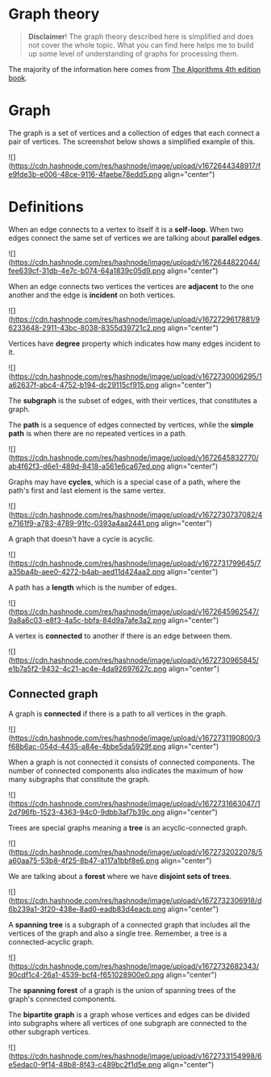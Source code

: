 # Graph theory

> **Disclaimer**! The graph theory described here is simplified and does not cover the whole topic. What you can find here helps me to build up some level of understanding of graphs for processing them.

The majority of the information here comes from [The Algorithms 4th edition book](https://algs4.cs.princeton.edu/home/).

# Graph

The graph is a set of vertices and a collection of edges that each connect a pair of vertices. The screenshot below shows a simplified example of this.

![](https://cdn.hashnode.com/res/hashnode/image/upload/v1672644348917/fe9fde3b-e006-48ce-9116-4faebe78edd5.png align="center")

# Definitions

When an edge connects to a vertex to itself it is a **self-loop**. When two edges connect the same set of vertices we are talking about **parallel edges**.

![](https://cdn.hashnode.com/res/hashnode/image/upload/v1672644822044/fee639cf-31db-4e7c-b074-64a1839c05d9.png align="center")

When an edge connects two vertices the vertices are **adjacent** to the one another and the edge is **incident** on both vertices.

![](https://cdn.hashnode.com/res/hashnode/image/upload/v1672729617881/96233648-2911-43bc-8038-8355d39721c2.png align="center")

Vertices have **degree** property which indicates how many edges incident to it.

![](https://cdn.hashnode.com/res/hashnode/image/upload/v1672730006295/1a62637f-abc4-4752-b194-dc29115cf915.png align="center")

The **subgraph** is the subset of edges, with their vertices, that constitutes a graph.

The **path** is a sequence of edges connected by vertices, while the **simple path** is when there are no repeated vertices in a path.

![](https://cdn.hashnode.com/res/hashnode/image/upload/v1672645832770/ab4f62f3-d6e1-489d-8418-a561e6ca67ed.png align="center")

Graphs may have **cycles**, which is a special case of a path, where the path's first and last element is the same vertex.

![](https://cdn.hashnode.com/res/hashnode/image/upload/v1672730737082/4e7161f9-a783-4789-91fc-0393a4aa2441.png align="center")

A graph that doesn't have a cycle is acyclic.

![](https://cdn.hashnode.com/res/hashnode/image/upload/v1672731799645/7a35ba4b-aee0-4272-b4ab-aed11d424aa2.png align="center")

A path has a **length** which is the number of edges.

![](https://cdn.hashnode.com/res/hashnode/image/upload/v1672645962547/9a8a6c03-e8f3-4a5c-bbfa-84d9a7afe3a2.png align="center")

A vertex is **connected** to another if there is an edge between them.

![](https://cdn.hashnode.com/res/hashnode/image/upload/v1672730965845/e1b7a5f2-9432-4c21-ac4e-4da92697627c.png align="center")

## Connected graph

A graph is **connected** if there is a path to all vertices in the graph.

![](https://cdn.hashnode.com/res/hashnode/image/upload/v1672731190800/3f68b6ac-054d-4435-a84e-4bbe5da5929f.png align="center")

When a graph is not connected it consists of connected components. The number of connected components also indicates the maximum of how many subgraphs that constitute the graph.

![](https://cdn.hashnode.com/res/hashnode/image/upload/v1672731663047/12d796fb-1523-4363-94c0-9dbb3af7b39c.png align="center")

Trees are special graphs meaning a **tree** is an acyclic-connected graph.

![](https://cdn.hashnode.com/res/hashnode/image/upload/v1672732022078/5a60aa75-53b8-4f25-8b47-a117a1bbf8e6.png align="center")

We are talking about a **forest** where we have **disjoint sets of trees**.

![](https://cdn.hashnode.com/res/hashnode/image/upload/v1672732306918/d6b239a1-3f20-438e-8ad0-eadb83d4eacb.png align="center")

A **spanning tree** is a subgraph of a connected graph that includes all the vertices of the graph and also a single tree. Remember, a tree is a connected-acyclic graph.

![](https://cdn.hashnode.com/res/hashnode/image/upload/v1672732682343/90cdf1c4-26a1-4539-bcf4-f651028900e0.png align="center")

The **spanning forest** of a graph is the union of spanning trees of the graph's connected components.

The **bipartite graph** is a graph whose vertices and edges can be divided into subgraphs where all vertices of one subgraph are connected to the other subgraph vertices.

![](https://cdn.hashnode.com/res/hashnode/image/upload/v1672733154998/6e5edac0-9f14-48b8-8f43-c489bc2f1d5e.png align="center")